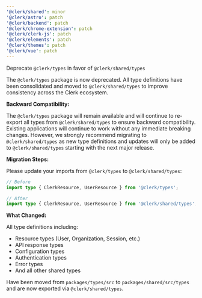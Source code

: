 ```yaml
---
'@clerk/shared': minor
'@clerk/astro': patch
'@clerk/backend': patch
'@clerk/chrome-extension': patch
'@clerk/clerk-js': patch
'@clerk/elements': patch
'@clerk/themes': patch
'@clerk/vue': patch
---
```


Deprecate `@clerk/types` in favor of `@clerk/shared/types`

The `@clerk/types` package is now deprecated. All type definitions have been consolidated and moved to `@clerk/shared/types` to improve consistency across the Clerk ecosystem.

**Backward Compatibility:**

The `@clerk/types` package will remain available and will continue to re-export all types from `@clerk/shared/types` to ensure backward compatibility. Existing applications will continue to work without any immediate breaking changes. However, we strongly recommend migrating to `@clerk/shared/types` as new type definitions and updates will only be added to `@clerk/shared/types` starting with the next major release.

**Migration Steps:**

Please update your imports from `@clerk/types` to `@clerk/shared/types`:

```typescript
// Before
import type { ClerkResource, UserResource } from '@clerk/types';

// After
import type { ClerkResource, UserResource } from '@clerk/shared/types';
```

**What Changed:**

All type definitions including:
- Resource types (User, Organization, Session, etc.)
- API response types
- Configuration types  
- Authentication types
- Error types
- And all other shared types

Have been moved from `packages/types/src` to `packages/shared/src/types` and are now exported via `@clerk/shared/types`.

